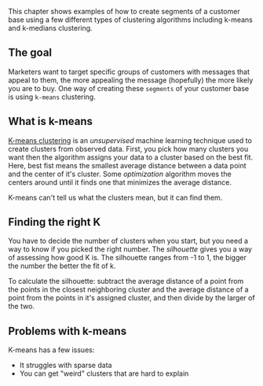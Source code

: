 This chapter shows examples of how to create segments of a customer base using a
few different types of clustering algorithms including k-means and k-medians
clustering.

## The goal

Marketers want to target specific groups of customers with messages that appeal
to them, the more appealing the message (hopefully) the more likely you are to
buy. One way of creating these `segments` of your customer base is using
`k-means` clustering.

## What is k-means

[K-means clustering](https://en.wikipedia.org/wiki/K-means_clustering) is an
*unsupervised* machine learning technique used to create clusters from observed
data. First, you pick how many clusters you want then the algorithm assigns your
data to a cluster based on the best fit. Here, best fist means the smallest
average distance between a data point and the center of it's cluster. Some
*optimization* algorithm moves the centers around until it finds one that
minimizes the average distance.

K-means can't tell us what the clusters mean, but it can find them.

## Finding the right K
You have to decide the number of clusters when you start, but you need a way to
know if you picked the right number. The *silhouette* gives you a way of
assessing how good K is. The silhouette ranges from -1 to 1, the bigger the
number the better the fit of k.

To calculate the silhouette: subtract the average
distance of a point from the points in the closest neighboring cluster and the
average distance of a point from the points in it's assigned cluster, and then
divide by the larger of the two.

## Problems with k-means
K-means has a few issues:

* It struggles with sparse data
* You can get "weird" clusters that are hard to explain
